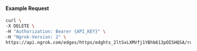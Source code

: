 <!-- Code generated for API Clients. DO NOT EDIT. -->

#### Example Request

```bash
curl \
-X DELETE \
-H "Authorization: Bearer {API_KEY}" \
-H "Ngrok-Version: 2" \
https://api.ngrok.com/edges/https/edghts_2ltSxLXMVfj1YBhb613pOISHQSA/routes/edghtsrt_2ltSxNdP70JBmq8EZlBLVbHbAyK/websocket_tcp_converter
```
